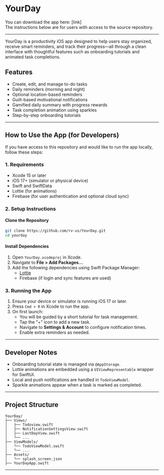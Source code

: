 # YourDay

You can download the app here: [link]  
The instructions below are for users with access to the source repository.

---

YourDay is a productivity iOS app designed to help users stay organized, receive smart reminders, and track their progress—all through a clean interface with thoughtful features such as onboarding tutorials and animated task completions.

## Features

- Create, edit, and manage to-do tasks
- Daily reminders (morning and night)
- Optional location-based reminders
- Guilt-based motivational notifications
- Gamified daily summary with progress rewards
- Task completion animation using sparkles
- Step-by-step onboarding tutorials

---

## How to Use the App (for Developers)

If you have access to this repository and would like to run the app locally, follow these steps:

### 1. Requirements

- Xcode 15 or later
- iOS 17+ (simulator or physical device)
- Swift and SwiftData
- Lottie (for animations)
- Firebase (for user authentication and optional cloud sync)

### 2. Setup Instructions

#### Clone the Repository

```bash
git clone https://github.com/rv-us/YourDay.git
cd yourday
```

#### Install Dependencies

1. Open `YourDay.xcodeproj` in Xcode.
2. Navigate to **File > Add Packages…**
3. Add the following dependencies using Swift Package Manager:
   - [Lottie](https://github.com/airbnb/lottie-ios)
   - Firebase (if login and sync features are used)

### 3. Running the App

1. Ensure your device or simulator is running iOS 17 or later.
2. Press `Cmd + R` in Xcode to run the app.
3. On first launch:
   - You will be guided by a short tutorial for task management.
   - Tap the "+" icon to add a new task.
   - Navigate to **Settings & Account** to configure notification times.
   - Enable extra reminders as needed.

---

## Developer Notes

- Onboarding tutorial state is managed via `@AppStorage`.
- Lottie animations are embedded using a `UIViewRepresentable` wrapper for SwiftUI.
- Local and push notifications are handled in `TodoViewModel`.
- Sparkle animations appear when a task is marked as completed.

---

## Project Structure

```
YourDay/
├── Views/
│   ├── Todoview.swift
│   ├── NotificationSettingsView.swift
│   ├── LastDayView.swift
│   └── ...
├── ViewModels/
│   └── TodoViewModel.swift
│   └── ...
├── Assets/
│   └── splash_screen.json
├── YourDayApp.swift
```

---


